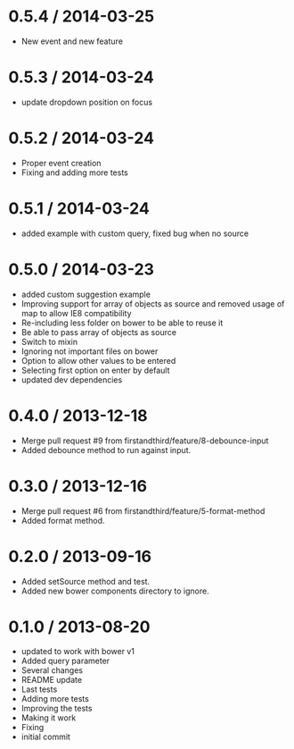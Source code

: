 
0.5.4 / 2014-03-25 
==================

  * New event and new feature

0.5.3 / 2014-03-24 
==================

  * update dropdown position on focus

0.5.2 / 2014-03-24 
==================

  * Proper event creation
  * Fixing and adding more tests

0.5.1 / 2014-03-24 
==================

  * added example with custom query, fixed bug when no source

0.5.0 / 2014-03-23 
==================

  * added custom suggestion example
  * Improving support for array of objects as source and removed usage of map to allow IE8 compatibility
  * Re-including less folder on bower to be able to reuse it
  * Be able to pass array of objects as source
  * Switch to mixin
  * Ignoring not important files on bower
  * Option to allow other values to be entered
  * Selecting first option on enter by default
  * updated dev dependencies

0.4.0 / 2013-12-18 
==================

 * Merge pull request #9 from firstandthird/feature/8-debounce-input
 * Added debounce method to run against input.

0.3.0 / 2013-12-16 
==================

 * Merge pull request #6 from firstandthird/feature/5-format-method
 * Added format method.

0.2.0 / 2013-09-16 
==================

  * Added setSource method and test.
  * Added new bower components directory to ignore.

0.1.0 / 2013-08-20 
==================

  * updated to work with bower v1
  * Added query parameter
  * Several changes
  * README update
  * Last tests
  * Adding more tests
  * Improving the tests
  * Making it work
  * Fixing
  * initial commit
